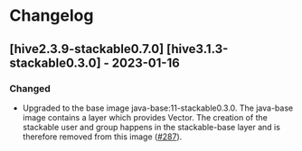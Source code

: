 # Changelog

## [hive2.3.9-stackable0.7.0] [hive3.1.3-stackable0.3.0] - 2023-01-16

### Changed

- Upgraded to the base image java-base:11-stackable0.3.0. The java-base image
  contains a layer which provides Vector. The creation of the stackable user
  and group happens in the stackable-base layer and is therefore removed from
  this image ([#287]).

[#287]: https://github.com/stackabletech/docker-images/pull/287
